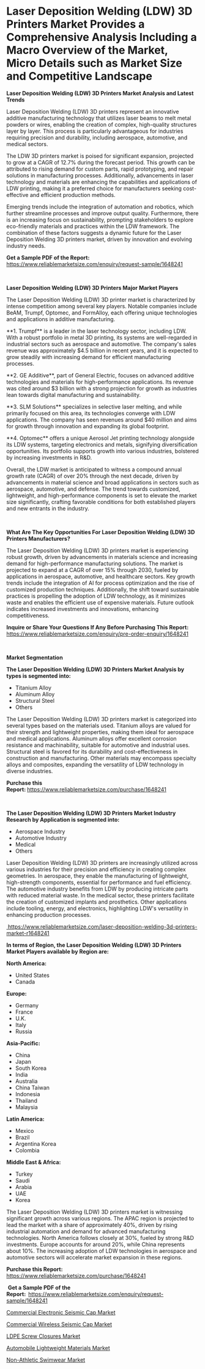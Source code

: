 <p><h1>Laser Deposition Welding (LDW) 3D Printers Market Provides a Comprehensive Analysis Including a Macro Overview of the Market, Micro Details such as Market Size and Competitive Landscape</h1></p><p><strong>Laser Deposition Welding (LDW) 3D Printers Market Analysis and Latest Trends</strong></p>
<p><p>Laser Deposition Welding (LDW) 3D printers represent an innovative additive manufacturing technology that utilizes laser beams to melt metal powders or wires, enabling the creation of complex, high-quality structures layer by layer. This process is particularly advantageous for industries requiring precision and durability, including aerospace, automotive, and medical sectors.</p><p>The LDW 3D printers market is poised for significant expansion, projected to grow at a CAGR of 12.7% during the forecast period. This growth can be attributed to rising demand for custom parts, rapid prototyping, and repair solutions in manufacturing processes. Additionally, advancements in laser technology and materials are enhancing the capabilities and applications of LDW printing, making it a preferred choice for manufacturers seeking cost-effective and efficient production methods.</p><p>Emerging trends include the integration of automation and robotics, which further streamline processes and improve output quality. Furthermore, there is an increasing focus on sustainability, prompting stakeholders to explore eco-friendly materials and practices within the LDW framework. The combination of these factors suggests a dynamic future for the Laser Deposition Welding 3D printers market, driven by innovation and evolving industry needs.</p></p>
<p><strong>Get a Sample PDF of the Report:&nbsp;</strong> <a href="https://www.reliablemarketsize.com/enquiry/request-sample/1648241?utm_campaign=1170&utm_medium=2&utm_source=Github&utm_content=ia&utm_term=14102024&utm_id=laser-deposition-welding-ldw-3d-printers">https://www.reliablemarketsize.com/enquiry/request-sample/1648241</a></p>
<p>&nbsp;</p>
<p><strong>Laser Deposition Welding (LDW) 3D Printers Major Market Players</strong></p>
<p><p>The Laser Deposition Welding (LDW) 3D printer market is characterized by intense competition among several key players. Notable companies include BeAM, Trumpf, Optomec, and FormAlloy, each offering unique technologies and applications in additive manufacturing.</p><p>**1. Trumpf** is a leader in the laser technology sector, including LDW. With a robust portfolio in metal 3D printing, its systems are well-regarded in industrial sectors such as aerospace and automotive. The company's sales revenue was approximately $4.5 billion in recent years, and it is expected to grow steadily with increasing demand for efficient manufacturing processes.</p><p>**2. GE Additive**, part of General Electric, focuses on advanced additive technologies and materials for high-performance applications. Its revenue was cited around $3 billion with a strong projection for growth as industries lean towards digital manufacturing and sustainability. </p><p>**3. SLM Solutions** specializes in selective laser melting, and while primarily focused on this area, its technologies converge with LDW applications. The company has seen revenues around $40 million and aims for growth through innovation and expanding its global footprint.</p><p>**4. Optomec** offers a unique Aerosol Jet printing technology alongside its LDW systems, targeting electronics and metals, signifying diversification opportunities. Its portfolio supports growth into various industries, bolstered by increasing investments in R&D.</p><p>Overall, the LDW market is anticipated to witness a compound annual growth rate (CAGR) of over 20% through the next decade, driven by advancements in material science and broad applications in sectors such as aerospace, automotive, and defense. The trend towards customized, lightweight, and high-performance components is set to elevate the market size significantly, crafting favorable conditions for both established players and new entrants in the industry.</p></p>
<p>&nbsp;</p>
<p><strong>What Are The Key Opportunities For Laser Deposition Welding (LDW) 3D Printers Manufacturers?</strong></p>
<p><p>The Laser Deposition Welding (LDW) 3D printers market is experiencing robust growth, driven by advancements in materials science and increasing demand for high-performance manufacturing solutions. The market is projected to expand at a CAGR of over 15% through 2030, fueled by applications in aerospace, automotive, and healthcare sectors. Key growth trends include the integration of AI for process optimization and the rise of customized production techniques. Additionally, the shift toward sustainable practices is propelling the adoption of LDW technology, as it minimizes waste and enables the efficient use of expensive materials. Future outlook indicates increased investments and innovations, enhancing competitiveness.</p></p>
<p><strong>Inquire or Share Your Questions If Any Before Purchasing This Report:</strong> <a href="https://www.reliablemarketsize.com/enquiry/pre-order-enquiry/1648241?utm_campaign=1170&utm_medium=2&utm_source=Github&utm_content=ia&utm_term=14102024&utm_id=laser-deposition-welding-ldw-3d-printers">https://www.reliablemarketsize.com/enquiry/pre-order-enquiry/1648241</a></p>
<p>&nbsp;</p>
<p><strong>Market Segmentation</strong></p>
<p><strong>The Laser Deposition Welding (LDW) 3D Printers Market Analysis by types is segmented into:</strong></p>
<p><ul><li>Titanium Alloy</li><li>Aluminum Alloy</li><li>Structural Steel</li><li>Others</li></ul></p>
<p><p>The Laser Deposition Welding (LDW) 3D printers market is categorized into several types based on the materials used. Titanium alloys are valued for their strength and lightweight properties, making them ideal for aerospace and medical applications. Aluminum alloys offer excellent corrosion resistance and machinability, suitable for automotive and industrial uses. Structural steel is favored for its durability and cost-effectiveness in construction and manufacturing. Other materials may encompass specialty alloys and composites, expanding the versatility of LDW technology in diverse industries.</p></p>
<p><strong>Purchase this Report:&nbsp;</strong><a href="https://www.reliablemarketsize.com/purchase/1648241?utm_campaign=1170&utm_medium=2&utm_source=Github&utm_content=ia&utm_term=14102024&utm_id=laser-deposition-welding-ldw-3d-printers">https://www.reliablemarketsize.com/purchase/1648241</a></p>
<p>&nbsp;</p>
<p><strong>The Laser Deposition Welding (LDW) 3D Printers Market Industry Research by Application is segmented into:</strong></p>
<p><ul><li>Aerospace Industry</li><li>Automotive Industry</li><li>Medical</li><li>Others</li></ul></p>
<p><p>Laser Deposition Welding (LDW) 3D printers are increasingly utilized across various industries for their precision and efficiency in creating complex geometries. In aerospace, they enable the manufacturing of lightweight, high-strength components, essential for performance and fuel efficiency. The automotive industry benefits from LDW by producing intricate parts with reduced material waste. In the medical sector, these printers facilitate the creation of customized implants and prosthetics. Other applications include tooling, energy, and electronics, highlighting LDW's versatility in enhancing production processes.</p></p>
<p><a href="https://www.reliablemarketsize.com/laser-deposition-welding-3d-printers-market-r1648241?utm_campaign=1170&utm_medium=2&utm_source=Github&utm_content=ia&utm_term=14102024&utm_id=laser-deposition-welding-ldw-3d-printers">&nbsp;https://www.reliablemarketsize.com/laser-deposition-welding-3d-printers-market-r1648241</a></p>
<p><strong>In terms of Region, the Laser Deposition Welding (LDW) 3D Printers Market Players available by Region are:</strong></p>
<p>
    <p> <strong> North America: </strong>
        <ul>
            <li>United States</li>
            <li>Canada</li>
        </ul>
        </p> 
    <p> <strong> Europe: </strong>
        <ul>
            <li>Germany</li>
            <li>France</li>
            <li>U.K.</li>
            <li>Italy</li>
            <li>Russia</li>
        </ul>
        </p> 
    <p> <strong> Asia-Pacific: </strong>
        <ul>
            <li>China</li>
            <li>Japan</li>
            <li>South Korea</li>
            <li>India</li>
            <li>Australia</li>
            <li>China Taiwan</li>
            <li>Indonesia</li>
            <li>Thailand</li>
            <li>Malaysia</li>
        </ul>
        </p> 
    <p> <strong> Latin America: </strong>
        <ul>
            <li>Mexico</li>
            <li>Brazil</li>
            <li>Argentina Korea</li>
            <li>Colombia</li>
        </ul>
        </p> 
    <p> <strong> Middle East & Africa: </strong>
        <ul>
            <li>Turkey</li>
            <li>Saudi</li>
            <li>Arabia</li>
            <li>UAE</li>
            <li>Korea</li>
        </ul>
    </p>
    </p>
<p><p>The Laser Deposition Welding (LDW) 3D printers market is witnessing significant growth across various regions. The APAC region is projected to lead the market with a share of approximately 40%, driven by rising industrial automation and demand for advanced manufacturing technologies. North America follows closely at 30%, fueled by strong R&D investments. Europe accounts for around 20%, while China represents about 10%. The increasing adoption of LDW technologies in aerospace and automotive sectors will accelerate market expansion in these regions.</p></p>
<p><strong>Purchase this Report: </strong><a href="https://www.reliablemarketsize.com/purchase/1648241?utm_campaign=1170&utm_medium=2&utm_source=Github&utm_content=ia&utm_term=14102024&utm_id=laser-deposition-welding-ldw-3d-printers">https://www.reliablemarketsize.com/purchase/1648241</a></p>
<p>&nbsp;<strong>Get a Sample PDF of the Report:&nbsp;&nbsp;</strong><a href="https://www.reliablemarketsize.com/enquiry/request-sample/1648241?utm_campaign=1170&utm_medium=2&utm_source=Github&utm_content=ia&utm_term=14102024&utm_id=laser-deposition-welding-ldw-3d-printers">https://www.reliablemarketsize.com/enquiry/request-sample/1648241</a></p>
<p><strong></strong></p>
<p><p><a href="https://github.com/gracia2ucahee/Market-Research-Report-List-1/blob/main/commercial-electronic-seismic-cap-market.md?utm_campaign=1170&utm_medium=2&utm_source=Github&utm_content=ia&utm_term=14102024&utm_id=laser-deposition-welding-ldw-3d-printers">Commercial Electronic Seismic Cap Market</a></p><p><a href="https://github.com/giannabilliehph2/Market-Research-Report-List-1/blob/main/commercial-wireless-seismic-cap-market.md?utm_campaign=1170&utm_medium=2&utm_source=Github&utm_content=ia&utm_term=14102024&utm_id=laser-deposition-welding-ldw-3d-printers">Commercial Wireless Seismic Cap Market</a></p><p><a href="https://www.linkedin.com/pulse/market-forecasting-change-global-ldpe-screw-closures-dynamics-ioufe?trk=public_post_embed_feed-article-content&utm_campaign=1170&utm_medium=2&utm_source=Github&utm_content=ia&utm_term=14102024&utm_id=laser-deposition-welding-ldw-3d-printers">LDPE Screw Closures Market</a></p><p><a href="https://www.linkedin.com/pulse/mapping-automobile-lightweight-materials-market-trends-challenges-dctle?trk=public_post_embed_feed-article-content&utm_campaign=1170&utm_medium=2&utm_source=Github&utm_content=ia&utm_term=14102024&utm_id=laser-deposition-welding-ldw-3d-printers">Automobile Lightweight Materials Market</a></p><p><a href="https://www.linkedin.com/pulse/global-non-athletic-swimwear-market-trends-innovations-q7yue?trk=public_post_embed_feed-article-content&utm_campaign=1170&utm_medium=2&utm_source=Github&utm_content=ia&utm_term=14102024&utm_id=laser-deposition-welding-ldw-3d-printers">Non-Athletic Swimwear Market</a></p></p>